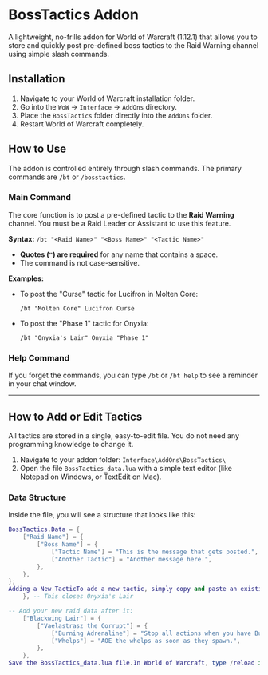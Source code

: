 # BossTactics Addon

A lightweight, no-frills addon for World of Warcraft (1.12.1) that allows you to store and quickly post pre-defined boss tactics to the Raid Warning channel using simple slash commands.

## Installation

1.  Navigate to your World of Warcraft installation folder.
2.  Go into the `WoW` -> `Interface` -> `AddOns` directory.
3.  Place the `BossTactics` folder directly into the `AddOns` folder.
4.  Restart World of Warcraft completely.

## How to Use

The addon is controlled entirely through slash commands. The primary commands are `/bt` or `/bosstactics`.

### Main Command

The core function is to post a pre-defined tactic to the **Raid Warning** channel. You must be a Raid Leader or Assistant to use this feature.

**Syntax:**
`/bt "<Raid Name>" "<Boss Name>" "<Tactic Name>"`

-   **Quotes (`"`) are required** for any name that contains a space.
-   The command is not case-sensitive.

**Examples:**

-   To post the "Curse" tactic for Lucifron in Molten Core:
    ```
    /bt "Molten Core" Lucifron Curse
    ```

-   To post the "Phase 1" tactic for Onyxia:
    ```
    /bt "Onyxia's Lair" Onyxia "Phase 1"
    ```

### Help Command

If you forget the commands, you can type `/bt` or `/bt help` to see a reminder in your chat window.

---

## How to Add or Edit Tactics

All tactics are stored in a single, easy-to-edit file. You do not need any programming knowledge to change it.

1.  Navigate to your addon folder: `Interface\AddOns\BossTactics\`
2.  Open the file `BossTactics_data.lua` with a simple text editor (like Notepad on Windows, or TextEdit on Mac).

### Data Structure

Inside the file, you will see a structure that looks like this:

```lua
BossTactics.Data = {
    ["Raid Name"] = {
        ["Boss Name"] = {
            ["Tactic Name"] = "This is the message that gets posted.",
            ["Another Tactic"] = "Another message here.",
        },
    },
};
Adding a New TacticTo add a new tactic, simply copy and paste an existing line or block and change the names and message.Example: Adding a new "Whelps" tactic for Vaelastrasz in BWL.Find the BossTactics.Data table in BossTactics_data.lua.Add a new entry for "Blackwing Lair".-- Find this closing bracket and comma:
    }, -- This closes Onyxia's Lair

-- Add your new raid data after it:
    ["Blackwing Lair"] = {
        ["Vaelastrasz the Corrupt"] = {
            ["Burning Adrenaline"] = "Stop all actions when you have Burning Adrenaline!",
            ["Whelps"] = "AOE the whelps as soon as they spawn.",
        },
    },
Save the BossTactics_data.lua file.In World of Warcraft, type /reload in the chat.You can now use your new command:`/bt "Blackwing Lair" "Vaelastrasz

